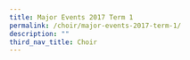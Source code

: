 ```yaml
---
title: Major Events 2017 Term 1
permalink: /choir/major-events-2017-term-1/
description: ""
third_nav_title: Choir
---
```

